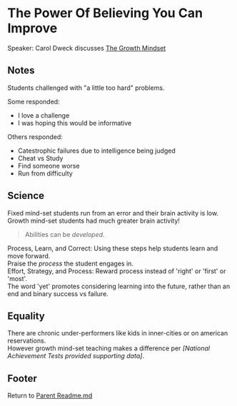 # The Power Of Believing You Can Improve

Speaker: Carol Dweck discusses [The Growth Mindset](https://www.ted.com/talks/carol_dweck_the_power_of_believing_that_you_can_improve?language=en)  

## Notes

Students challenged with "a little too hard" problems.

Some responded:  

- I love a challenge
- I was hoping this would be informative

Others responded:  

- Catestrophic failures due to intelligence being judged
- Cheat vs Study
- Find someone worse
- Run from difficulty

## Science

Fixed mind-set students run from an error and their brain activity is low.  
Growth mind-set students had much greater brain activity!  

> Abilities can be *developed*.

Process, Learn, and Correct: Using these steps help students learn and move forward.  
Praise the *process* the student engages in.  
Effort, Strategy, and Process: Reward process instead of 'right' or 'first' or 'most'.  
The word 'yet' promotes considering learning into the future, rather than an end and binary success vs failure.  

## Equality

There are chronic under-performers like kids in inner-cities or on american reservations.  
However growth mind-set teaching makes a difference per *[National Achievement Tests provided supporting data]*.  

## Footer

Return to [Parent Readme.md](../README.html)  
